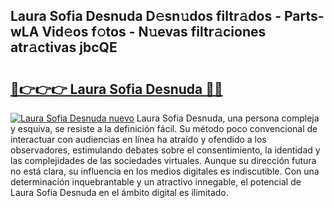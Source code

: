 ## Laura Sofia Desnuda D𝚎sn𝚞dos filtr𝚊dos - Parts-wLA Vid𝚎os f𝚘tos - N𝚞evas filtr𝚊ciones atr𝚊ctivas jbcQE

# <h2><a href="http://mbdktn.tromn.icu/?c=Laura+Sofia+Desnuda">🔗👉👉👉 Laura Sofia Desnuda 🔗🔗</a></h2>

[![Laura Sofia Desnuda nuevo](https://i.imgur.com/pEAQMta.gif)](http://mbdktn.tromn.icu/?c=Laura+Sofia+Desnuda)
Laura Sofia Desnuda, una persona compleja y esquiva, se resiste a la definición fácil. Su método poco convencional de interactuar con audiencias en línea ha atraído y ofendido a los observadores, estimulando debates sobre el consentimiento, la identidad y las complejidades de las sociedades virtuales. Aunque su dirección futura no está clara, su influencia en los medios digitales es indiscutible. Con una determinación inquebrantable y un atractivo innegable, el potencial de Laura Sofia Desnuda en el ámbito digital es ilimitado.
